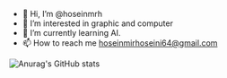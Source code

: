 


- 👋 Hi, I’m @hoseinmrh
- 👀 I’m interested in graphic and computer
- 🌱 I’m currently learning AI.
- 📫 How to reach me hoseinmirhoseini64@gmail.com

<!---
hoseinmrh/hoseinmrh is a ✨ special ✨ repository because its `README.md` (this file) appears on your GitHub profile.
You can click the Preview link to take a look at your changes.
--->

![Anurag's GitHub stats](https://github-readme-stats.vercel.app/api?username=hoseinmrh&show_icons=true&theme=dracula)

